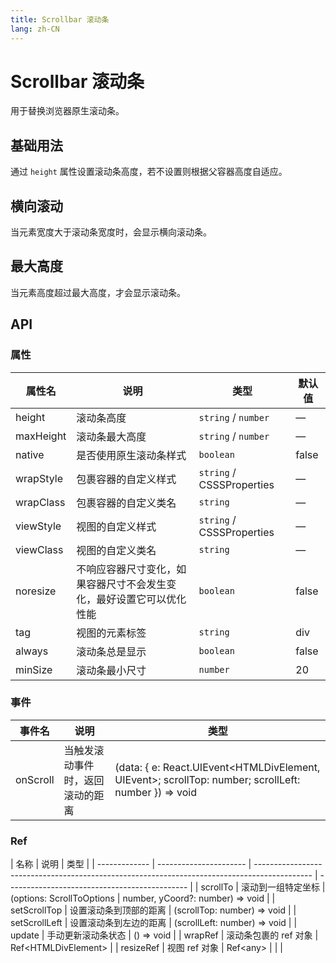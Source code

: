 ```yaml
---
title: Scrollbar 滚动条
lang: zh-CN
---
```


# Scrollbar 滚动条

用于替换浏览器原生滚动条。

## 基础用法

通过 `height` 属性设置滚动条高度，若不设置则根据父容器高度自适应。

<code src="./basic-usage.tsx" ></code>

## 横向滚动

当元素宽度大于滚动条宽度时，会显示横向滚动条。

<code src="./horizontal-scroll.tsx" ></code>

## 最大高度

当元素高度超过最大高度，才会显示滚动条。

<code src="./max-height.tsx" ></code>

<!-- ## 手动滚动

通过使用 `setScrollTop` 与 `setScrollLeft` 方法，可以手动控制滚动条滚动。

scrollbar/manual-scroll -->

## API

### 属性

| 属性名    | 说明                                                                 | 类型                                                 | 默认值 |
| --------- | -------------------------------------------------------------------- | ---------------------------------------------------- | ------ |
| height    | 滚动条高度                                                           | `string` / `number`                                  | —      |
| maxHeight | 滚动条最大高度                                                       | `string` / `number`                                  | —      |
| native    | 是否使用原生滚动条样式                                               | `boolean`                                            | false  |
| wrapStyle | 包裹容器的自定义样式                                                 | `string` / <Enum type='object'>CSSSProperties</Enum> | —      |
| wrapClass | 包裹容器的自定义类名                                                 | `string`                                             | —      |
| viewStyle | 视图的自定义样式                                                     | `string` / <Enum type='object'>CSSSProperties</Enum> | —      |
| viewClass | 视图的自定义类名                                                     | `string`                                             | —      |
| noresize  | 不响应容器尺寸变化，如果容器尺寸不会发生变化，最好设置它可以优化性能 | `boolean`                                            | false  |
| tag       | 视图的元素标签                                                       | `string`                                             | div    |
| always    | 滚动条总是显示                                                       | `boolean`                                            | false  |
| minSize   | 滚动条最小尺寸                                                       | `number`                                             | 20     |

### 事件

| 事件名   | 说明                             | 类型                                                                                                                              |
| -------- | -------------------------------- | --------------------------------------------------------------------------------------------------------------------------------- |
| onScroll | 当触发滚动事件时，返回滚动的距离 | <Enum type="Function">(data: { e: React.UIEvent<HTMLDivElement, UIEvent>; scrollTop: number; scrollLeft: number }) => void</Enum> |

### Ref

| 名称          | 说明                   | 类型                                                                                         |
| ------------- | ---------------------- | -------------------------------------------------------------------------------------------- | --------------------------------------------- |
| scrollTo      | 滚动到一组特定坐标     | <Enum  type="Function">(options: ScrollToOptions \| number, yCoord?: number) => void </Enum> |
| setScrollTop  | 设置滚动条到顶部的距离 | <Enum  type="Function">(scrollTop: number) => void</Enum>                                    |
| setScrollLeft | 设置滚动条到左边的距离 | <Enum  type="Function">(scrollLeft: number) => void </Enum>                                  |
| update        | 手动更新滚动条状态     | <Enum  type="Function">() => void </Enum>                                                    |
| wrapRef       | 滚动条包裹的 ref 对象  | <Enum type="Object">Ref\<HTMLDivElement\></Enum>                                             |
| resizeRef     | 视图 ref 对象          | <Enum type="Object">Ref\<any\></Enum>                                                        |
| <!--          | handleScroll           | 触发滚动事件                                                                                 | <Enum  type="Function">() => void </Enum> --> |
